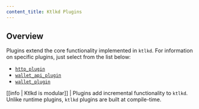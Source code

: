 ```yaml
---
content_title: Ktlkd Plugins
---
```


## Overview

Plugins extend the core functionality implemented in `ktlkd`. For information on specific plugins, just select from the list below:

* [`http_plugin`](../../01_nodtlk/03_plugins/http_plugin/index.md)
* [`wallet_api_plugin`](wallet_api_plugin/index.md)
* [`wallet_plugin`](wallet_plugin/index.md)

[[info | Ktlkd is modular]]
| Plugins add incremental functionality to `ktlkd`. Unlike runtime plugins, `ktlkd` plugins are built at compile-time.
